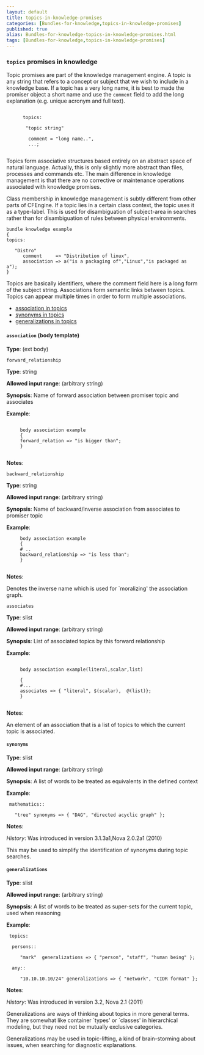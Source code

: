 ```yaml
---
layout: default
title: topics-in-knowledge-promises
categories: [Bundles-for-knowledge,topics-in-knowledge-promises]
published: true
alias: Bundles-for-knowledge-topics-in-knowledge-promises.html
tags: [Bundles-for-knowledge,topics-in-knowledge-promises]
---
```


### `topics` promises in knowledge

  

Topic promises are part of the knowledge management engine. A topic is
any string that refers to a concept or subject that we wish to include
in a knowledge base. If a topic has a very long name, it is best to made
the promiser object a short name and use the `comment` field to add the
long explanation (e.g. unique acronym and full text).

```
     
      topics:
     
       "topic string"
     
        comment = "long name..",
        ...;
     
```

Topics form associative structures based entirely on an abstract space
of natural language. Actually, this is only slightly more abstract than
files, processes and commands etc. The main difference in knowledge
management is that there are no corrective or maintenance operations
associated with knowledge promises.

Class membership in knowledge management is subtly different from other
parts of CFEngine. If a topic lies in a certain class context, the topic
uses it as a type-label. This is used for disambiguation of subject-area
in searches rather than for disambiguation of rules between physical
environments.

  

```
bundle knowledge example
{
topics:

   "Distro"
      comment     => "Distribution of linux",              
      association => a("is a packaging of","Linux","is packaged as a");
}
```

  

Topics are basically identifiers, where the comment field here is a long
form of the subject string. Associations form semantic links between
topics. Topics can appear multiple times in order to form multiple
associations.

-   [association in topics](#association-in-topics)
-   [synonyms in topics](#synonyms-in-topics)
-   [generalizations in topics](#generalizations-in-topics)

#### `association` (body template)

**Type**: (ext body)

`forward_relationship`

**Type**: string

**Allowed input range**: (arbitrary string)

**Synopsis**: Name of forward association between promiser topic and
associates

**Example**:  
   

```
     
     body association example
     {
     forward_relation => "is bigger than";
     }
     
```

**Notes**:  
   
   

`backward_relationship`

**Type**: string

**Allowed input range**: (arbitrary string)

**Synopsis**: Name of backward/inverse association from associates to
promiser topic

**Example**:  
   

```
     body association example
     {
     # ..
     backward_relationship => "is less than";
     }
     
```

**Notes**:  
   

Denotes the inverse name which is used for \`moralizing' the association
graph.   

`associates`

**Type**: slist

**Allowed input range**: (arbitrary string)

**Synopsis**: List of associated topics by this forward relationship

**Example**:  
   

```
     
     body association example(literal,scalar,list)
     
     {
     #...
     associates => { "literal", $(scalar),  @(list)};
     }
     
```

**Notes**:  
   

An element of an association that is a list of topics to which the
current topic is associated.

#### `synonyms`

**Type**: slist

**Allowed input range**: (arbitrary string)

**Synopsis**: A list of words to be treated as equivalents in the
defined context

**Example**:  
   

```
 mathematics::

   "tree" synonyms => { "DAG", "directed acyclic graph" };
```

**Notes**:  
   

*History*: Was introduced in version 3.1.3a1,Nova 2.0.2a1 (2010)

This may be used to simplify the identification of synonyms during topic
searches.

#### `generalizations`

**Type**: slist

**Allowed input range**: (arbitrary string)

**Synopsis**: A list of words to be treated as super-sets for the
current topic, used when reasoning

**Example**:  
   

```
 topics:

  persons::

     "mark"  generalizations => { "person", "staff", "human being" };

  any::

     "10.10.10.10/24" generalizations => { "network", "CIDR format" };
```

**Notes**:  
   

*History*: Was introduced in version 3.2, Nova 2.1 (2011)

Generalizations are ways of thinking about topics in more general terms.
They are somewhat like container \`types' or \`classes' in hierarchical
modeling, but they need not be mutually exclusive categories.

Generalizations may be used in topic-lifting, a kind of brain-storming
about issues, when searching for diagnostic explanations.
